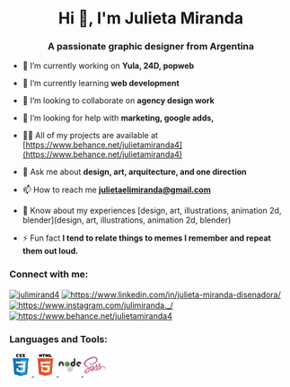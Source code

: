 <h1 align="center">Hi 👋, I'm Julieta Miranda</h1>
<h3 align="center">A passionate graphic designer from Argentina</h3>

- 🔭 I’m currently working on **Yula, 24D, popweb**

- 🌱 I’m currently learning **web development**

- 👯 I’m looking to collaborate on **agency design work**

- 🤝 I’m looking for help with **marketing, google adds,**

- 👨‍💻 All of my projects are available at [https://www.behance.net/julietamiranda4](https://www.behance.net/julietamiranda4)

- 💬 Ask me about **design, art, arquitecture, and one direction**

- 📫 How to reach me **julietaelimiranda@gmail.com**

- 📄 Know about my experiences [design, art, illustrations, animation 2d, blender](design, art, illustrations, animation 2d, blender)

- ⚡ Fun fact **I tend to relate things to memes I remember and repeat them out loud.**

<h3 align="left">Connect with me:</h3>
<p align="left">
<a href="https://twitter.com/julimirand4" target="blank"><img align="center" src="https://raw.githubusercontent.com/rahuldkjain/github-profile-readme-generator/master/src/images/icons/Social/twitter.svg" alt="julimirand4" height="30" width="40" /></a>
<a href="https://linkedin.com/in/https://www.linkedin.com/in/julieta-miranda-disenadora/" target="blank"><img align="center" src="https://raw.githubusercontent.com/rahuldkjain/github-profile-readme-generator/master/src/images/icons/Social/linked-in-alt.svg" alt="https://www.linkedin.com/in/julieta-miranda-disenadora/" height="30" width="40" /></a>
<a href="https://instagram.com/https://www.instagram.com/julimiranda._/" target="blank"><img align="center" src="https://raw.githubusercontent.com/rahuldkjain/github-profile-readme-generator/master/src/images/icons/Social/instagram.svg" alt="https://www.instagram.com/julimiranda._/" height="30" width="40" /></a>
<a href="https://www.behance.net/https://www.behance.net/julietamiranda4" target="blank"><img align="center" src="https://raw.githubusercontent.com/rahuldkjain/github-profile-readme-generator/master/src/images/icons/Social/behance.svg" alt="https://www.behance.net/julietamiranda4" height="30" width="40" /></a>
</p>

<h3 align="left">Languages and Tools:</h3>
<p align="left"> <a href="https://www.w3schools.com/css/" target="_blank" rel="noreferrer"> <img src="https://raw.githubusercontent.com/devicons/devicon/master/icons/css3/css3-original-wordmark.svg" alt="css3" width="40" height="40"/> </a> <a href="https://www.w3.org/html/" target="_blank" rel="noreferrer"> <img src="https://raw.githubusercontent.com/devicons/devicon/master/icons/html5/html5-original-wordmark.svg" alt="html5" width="40" height="40"/> </a> <a href="https://nodejs.org" target="_blank" rel="noreferrer"> <img src="https://raw.githubusercontent.com/devicons/devicon/master/icons/nodejs/nodejs-original-wordmark.svg" alt="nodejs" width="40" height="40"/> </a> <a href="https://sass-lang.com" target="_blank" rel="noreferrer"> <img src="https://raw.githubusercontent.com/devicons/devicon/master/icons/sass/sass-original.svg" alt="sass" width="40" height="40"/> </a> </p>

